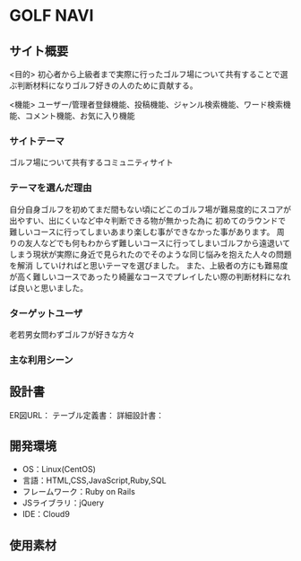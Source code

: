 # GOLF NAVI

## サイト概要
<目的>
初心者から上級者まで実際に行ったゴルフ場について共有することで選ぶ判断材料になりゴルフ好きの人のために貢献する。

<機能>
ユーザー/管理者登録機能、投稿機能、ジャンル検索機能、ワード検索機能、コメント機能、お気に入り機能


### サイトテーマ
ゴルフ場について共有するコミュニティサイト

### テーマを選んだ理由
自分自身ゴルフを初めてまだ間もない頃にどこのゴルフ場が難易度的にスコアが出やすい、出にくいなど中々判断できる物が無かった為に
初めてのラウンドで難しいコースに行ってしまいあまり楽しむ事ができなかった事があります。
周りの友人などでも何もわからず難しいコースに行ってしまいゴルフから遠退いてしまう現状が実際に身近で見られたのでそのような同じ悩みを抱えた人々の問題を解消
していければと思いテーマを選びました。
また、上級者の方にも難易度が高く難しいコースであったり綺麗なコースでプレイしたい際の判断材料になれば良いと思いました。

### ターゲットユーザ
老若男女問わずゴルフが好きな方々

### 主な利用シーン


## 設計書
ER図URL：
テーブル定義書：
詳細設計書：


## 開発環境
- OS：Linux(CentOS)
- 言語：HTML,CSS,JavaScript,Ruby,SQL
- フレームワーク：Ruby on Rails
- JSライブラリ：jQuery
- IDE：Cloud9

## 使用素材

